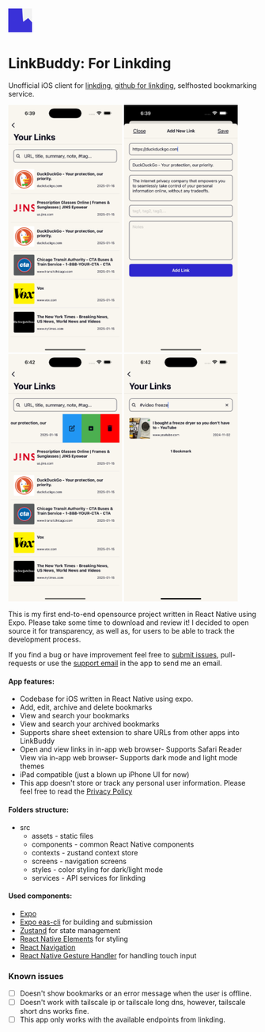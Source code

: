 # ![](/assets/favicon.png) 
# LinkBuddy: For Linkding

Unofficial iOS client for [linkding](https://linkding.link), [github for linkding](https://github.com/sissbruecker/linkding), selfhosted bookmarking service. 

<!-- ![](/assets/screenshots/2025-01-16%2018-09-38%20High%20Res%20Screenshot.png) -->

 <img height="500px" src="./assets/screenshots/2025-01-16 19-39-37 High Res Screenshot.png" />
 <img height="500px" src="./assets/screenshots/2025-01-16 19-39-02 High Res Screenshot.png" />
 <img height="500px" src="./assets/screenshots/2025-01-16 19-42-08 High Res Screenshot.png" />
 <img height="500px" src="./assets/screenshots/2025-01-16 19-42-52 High Res Screenshot.png" />

<br />

This is my first end-to-end opensource project written in React Native using Expo. Please take some time to download and review it! I decided to open source it for transparency, as well as, for users to be able to track the development process.

If you find a bug or have improvement feel free to [submit issues](https://github.com/peterto/LinkBuddy/issues), pull-requests or use the [support email](mailto:linkbuddyapp@gmail.com) in the app to send me an email.

#### App features:
- Codebase for iOS written in React Native using expo.
- Add, edit, archive and delete bookmarks
- View and search your bookmarks
- View and search your archived bookmarks
- Supports share sheet extension to share URLs from other apps into LinkBuddy
- Open and view links in in-app web browser- Supports Safari Reader View via in-app web browser- Supports dark mode and light mode themes
- iPad compatible (just a blown up iPhone UI for now)
- This app doesn't store or track any personal user information. Please feel free to read the [Privacy Policy](https://github.com/peterto/LinkBuddy/wiki/Privacy-Policy)

#### Folders structure:
- src
    - assets - static files
    - components - common React Native components
    - contexts - zustand context store
    - screens - navigation screens
    - styles - color styling for dark/light mode
    - services - API services for linkding

#### Used components:
- [Expo](https://expo.dev)
- [Expo eas-cli](https://docs.expo.dev/eas/) for building and submission
- [Zustand](https://github.com/pmndrs/zustand) for state management
- [React Native Elements](https://reactnativeelements.com/) for styling
- [React Navigation](https://reactnavigation.org/)
- [React Native Gesture Handler](https://www.npmjs.com/package/react-native-gesture-handler) for handling touch input


### Known issues

- [ ] Doesn't show bookmarks or an error message when the user is offline.
- [ ] Doesn't work with tailscale ip or tailscale long dns, however, tailscale short dns works fine.
- [ ] This app only works with the available endpoints from linkding.